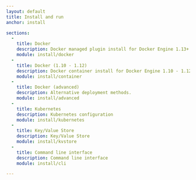 ```yaml
---
layout: default
title: Install and run
anchor: install

sections:
  -
    title: Docker
    description: Docker managed plugin install for Docker Engine 1.13+
    module: install/docker
  -
    title: Docker (1.10 - 1.12)
    description: Docker container install for Docker Engine 1.10 - 1.12
    module: install/container
  -
    title: Docker (advanced)
    description: Alternative deployment methods.
    module: install/advanced
  -
    title: Kubernetes
    description: Kubernetes configuration
    module: install/kubernetes
  -
    title: Key/Value Store
    description: Key/Value Store
    module: install/kvstore
  -
    title: Command line interface
    description: Command line interface
    module: install/cli

---
```

